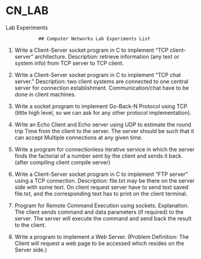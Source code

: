 # CN_LAB
Lab Experiments



                ## Computer Networks Lab Experiments List
                
1. Write a Client-Server socket program in C to implement “TCP
client-server” architecture. Description: retrieve information (any text or
system info) from TCP server to TCP client. 

2. Write a Client-Server socket program in C to implement “TCP chat
server.” Description: two client systems are connected to one central
server for connection establishment. Communication/chat have to be done
in client machines. 

3. Write a socket program to implement Go-Back-N Protocol using TCP.
(little high level, so we can ask for any other protocol implementation). 

4. Write an Echo Client and Echo server using UDP to estimate the round
trip Time from the client to the server. The server should be such that it
can accept Multiple connections at any given time. 

5. Write a program for connectionless iterative service in which the server
finds the factorial of a number sent by the client and sends it back. (after compiling client compile server)

6. Write a Client-Server socket program in C to implement “FTP server”
using a TCP connection. Description: file.txt may be there on the server
side with some text. On client request server have to send text saved
file.txt, and the corresponding text has to print on the client terminal. 

7. Program for Remote Command Execution using sockets.
Explanation. The client sends command and data parameters (if required)
to the server. The server will execute the command and send back the
result to the client. 

8. Write a program to implement a Web Server. (Problem Definition: The
Client will request a web page to be accessed which resides on the Server
side.)
